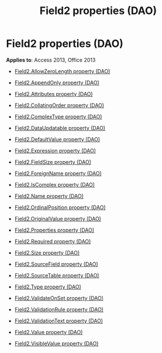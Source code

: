 ﻿---
title: Field2 properties (DAO)
TOCTitle: Properties
ms:assetid: 58b44dfc-3fa7-4c69-80cf-04f231c49899
ms:mtpsurl: https://msdn.microsoft.com/library/Dn124918(v=office.15)
ms:contentKeyID: 52072538
ms.date: 09/18/2015
mtps_version: v=office.15
---

# Field2 properties (DAO)


**Applies to**: Access 2013, Office 2013



  - [Field2.AllowZeroLength property (DAO)](field2-allowzerolength-property-dao.md)

  - [Field2.AppendOnly property (DAO)](field2-appendonly-property-dao.md)

  - [Field2.Attributes property (DAO)](field2-attributes-property-dao.md)

  - [Field2.CollatingOrder property (DAO)](field2-collatingorder-property-dao.md)

  - [Field2.ComplexType property (DAO)](field2-complextype-property-dao.md)

  - [Field2.DataUpdatable property (DAO)](field2-dataupdatable-property-dao.md)

  - [Field2.DefaultValue property (DAO)](field2-defaultvalue-property-dao.md)

  - [Field2.Expression property (DAO)](field2-expression-property-dao.md)

  - [Field2.FieldSize property (DAO)](field2-fieldsize-property-dao.md)

  - [Field2.ForeignName property (DAO)](field2-foreignname-property-dao.md)

  - [Field2.IsComplex property (DAO)](field2-iscomplex-property-dao.md)

  - [Field2.Name property (DAO)](field2-name-property-dao.md)

  - [Field2.OrdinalPosition property (DAO)](field2-ordinalposition-property-dao.md)

  - [Field2.OriginalValue property (DAO)](field2-originalvalue-property-dao.md)

  - [Field2.Properties property (DAO)](field2-properties-property-dao.md)

  - [Field2.Required property (DAO)](field2-required-property-dao.md)

  - [Field2.Size property (DAO)](field2-size-property-dao.md)

  - [Field2.SourceField property (DAO)](field2-sourcefield-property-dao.md)

  - [Field2.SourceTable property (DAO)](field2-sourcetable-property-dao.md)

  - [Field2.Type property (DAO)](field2-type-property-dao.md)

  - [Field2.ValidateOnSet property (DAO)](field2-validateonset-property-dao.md)

  - [Field2.ValidationRule property (DAO)](field2-validationrule-property-dao.md)

  - [Field2.ValidationText property (DAO)](field2-validationtext-property-dao.md)

  - [Field2.Value property (DAO)](field2-value-property-dao.md)

  - [Field2.VisibleValue property (DAO)](field2-visiblevalue-property-dao.md)

